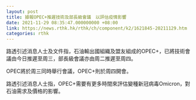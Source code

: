 ```yaml
---
layout: post
title: 據報OPEC+推遲技術及部長級會議　以評估疫情影響
date: 2021-11-29 08:35:47.000000000 +08:00
link: https://news.rthk.hk/rthk/ch/component/k2/1621845-20211129.htm
categories: rthk
---
```


路透引述消息人士及文件指，石油輸出國組織及盟友組成的OPEC+，已將技術會議由今日推遲至周三，部長級會議亦由周二推遲至周四。

OPEC將於周三同時舉行會議，OPEC+則於周四開會。

路透引述消息人士指，OPEC+需要有更多時間來評估變種新冠病毒Omicron，對石油需求及價格的影響。
